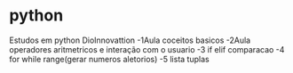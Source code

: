 # python
Estudos em python
DioInnovattion
-1Aula coceitos basicos
-2Aula operadores aritmetricos e interação com o usuario
-3 if elif comparacao
-4 for while range(gerar numeros aletorios)
-5 lista tuplas 

